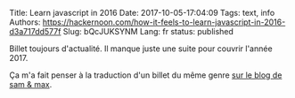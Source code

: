 Title: Learn javascript in 2016
Date: 2017-10-05-17:04:09
Tags: text, info
Authors: https://hackernoon.com/how-it-feels-to-learn-javascript-in-2016-d3a717dd577f
Slug: bQcJUKSYNM
Lang: fr
status: published

Billet toujours d'actualité. Il manque juste une suite pour couvrir l'année 2017.

Ça m'a fait penser à la traduction d'un billet du même genre [sur le blog de sam & max](http://sametmax.com/cest-le-futur/).

